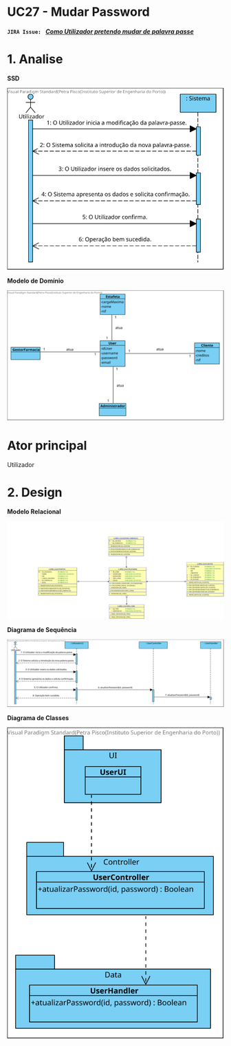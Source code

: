 # **UC27 - Mudar Password**


#### `JIRA Issue: ` [_Como Utilizador pretendo mudar de palavra passe_](https://jira.dei.isep.ipp.pt/browse/LAP3AP5-194)
# **1. Analise**


**SSD**

![UC27_SSD.svg](UC27_SSD.svg)

**Modelo de Domínio**

![UC27_MD.svg](UC27_MD.svg)

# **Ator principal**

Utilizador


# **2. Design**


**Modelo Relacional**

![UC27_MER.svg](UC27_MER.svg)

**Diagrama de Sequência**

![UC27_SD.svg](UC27_SD.svg)

**Diagrama de Classes** 

![UC27_CD.svg](UC27_CD.svg)